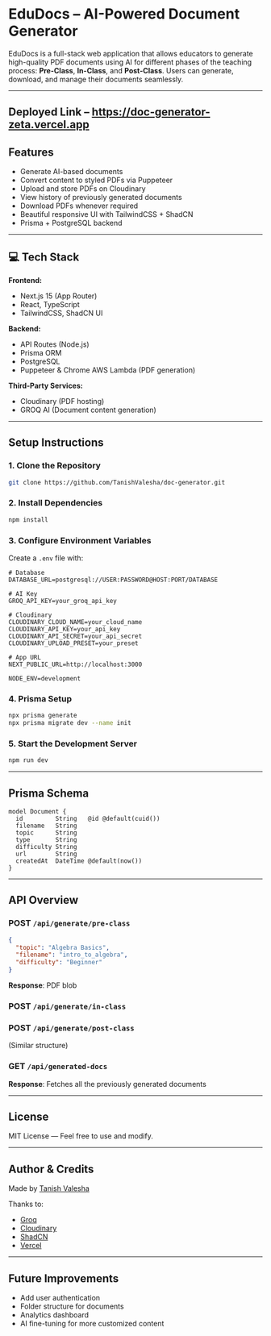 # EduDocs – AI-Powered Document Generator

EduDocs is a full-stack web application that allows educators to generate high-quality PDF documents using AI for different phases of the teaching process: **Pre-Class**, **In-Class**, and **Post-Class**. Users can generate, download, and manage their documents seamlessly.

---

## Deployed Link – https://doc-generator-zeta.vercel.app

## Features

* Generate AI-based documents
* Convert content to styled PDFs via Puppeteer
* Upload and store PDFs on Cloudinary
* View history of previously generated documents
* Download PDFs whenever required
* Beautiful responsive UI with TailwindCSS + ShadCN
* Prisma + PostgreSQL backend

---

## 💻 Tech Stack

**Frontend:**

* Next.js 15 (App Router)
* React, TypeScript
* TailwindCSS, ShadCN UI

**Backend:**

* API Routes (Node.js)
* Prisma ORM
* PostgreSQL
* Puppeteer & Chrome AWS Lambda (PDF generation)

**Third-Party Services:**

* Cloudinary (PDF hosting)
* GROQ AI (Document content generation)

---

##  Setup Instructions

### 1. Clone the Repository

```bash
git clone https://github.com/TanishValesha/doc-generator.git
```

### 2. Install Dependencies

```bash
npm install
```

### 3. Configure Environment Variables

Create a `.env` file with:

```env
# Database
DATABASE_URL=postgresql://USER:PASSWORD@HOST:PORT/DATABASE

# AI Key
GROQ_API_KEY=your_groq_api_key

# Cloudinary
CLOUDINARY_CLOUD_NAME=your_cloud_name
CLOUDINARY_API_KEY=your_api_key
CLOUDINARY_API_SECRET=your_api_secret
CLOUDINARY_UPLOAD_PRESET=your_preset

# App URL
NEXT_PUBLIC_URL=http://localhost:3000

NODE_ENV=development
```

### 4. Prisma Setup

```bash
npx prisma generate
npx prisma migrate dev --name init
```

### 5. Start the Development Server

```bash
npm run dev
```

---

## Prisma Schema

```prisma
model Document {
  id         String   @id @default(cuid())
  filename   String
  topic      String
  type       String
  difficulty String
  url        String
  createdAt  DateTime @default(now())
}
```

---

## API Overview

### POST `/api/generate/pre-class`

```json
{
  "topic": "Algebra Basics",
  "filename": "intro_to_algebra",
  "difficulty": "Beginner"
}
```
**Response**: PDF blob

### POST `/api/generate/in-class`
### POST `/api/generate/post-class`

(Similar structure)

### GET `/api/generated-docs`
**Response**: Fetches all the previously generated documents

---

## License

MIT License — Feel free to use and modify.

---

## Author & Credits

Made by [Tanish Valesha](https://linktr.ee/tanishvalesha)

Thanks to:

* [Groq](https://groq.com)
* [Cloudinary](https://cloudinary.com)
* [ShadCN](https://ui.shadcn.com)
* [Vercel](https://vercel.com)

---

## Future Improvements

* Add user authentication
* Folder structure for documents
* Analytics dashboard
* AI fine-tuning for more customized content
